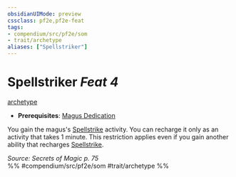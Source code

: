 ```yaml
---
obsidianUIMode: preview
cssclass: pf2e,pf2e-feat
tags:
- compendium/src/pf2e/som
- trait/archetype
aliases: ["Spellstriker"]
---
```

# Spellstriker  *Feat 4*  
[archetype](../../rules/traits/archetype.md)  

- **Prerequisites**: [Magus Dedication](magus-dedication-som.md)

You gain the magus's [Spellstrike](../../rules/actions/spellstrike-som.md) activity. You can recharge it only as an activity that takes 1 minute. This restriction applies even if you gain another ability that recharges [Spellstrike](../../rules/actions/spellstrike-som.md).

*Source: Secrets of Magic p. 75*  
%% #compendium/src/pf2e/som #trait/archetype %%